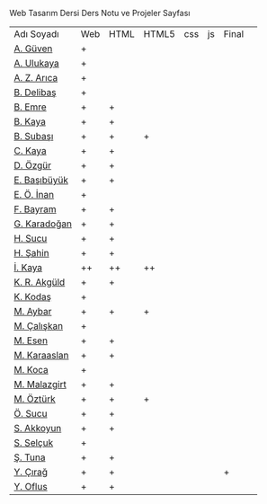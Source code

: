 Web Tasarım Dersi Ders Notu ve Projeler Sayfası
<table>
  <tr> <td>Adı Soyadı</td> <td>Web</td> <td>HTML</td> <td>HTML5</td> <td>css</td> <td>js</td><td>Final</td></tr>
<tr><td><a href=https://guvenayakkabiblog.wordpress.com>A. Güven</a></td> <td>+</td> <td></td> <td></td> <td></td> <td></td> <td></td> <td></td></tr>  
<tr><td><a href=https://gezi3312.wordpress.com>A. Ulukaya</a></td><td>+</td><td></td> <td></td> <td></td> <td></td> <td></td></tr>
<tr><td><a href=https://7eylul2017.wordpress.com>A. Z. Arıca</a></td><td>+</td><td></td> <td></td> <td></td> <td></td> <td></td></tr>
<tr><td><a href=https://burak1344.wordpress.com>B. Delibaş</a></td><td>+</td><td></td> <td></td> <td></td> <td></td> <td></td></tr>
<tr><td><a href=https://bilisimtakip.wordpress.com>B. Emre</a></td><td>+</td><td>+</td> <td></td> <td></td> <td></td> <td></td></tr>
<tr><td><a href=https://gazisehir.wordpress.com>B. Kaya</a></td><td>+</td><td>+</td> <td></td> <td></td> <td></td> <td></td></tr>
<tr><td><a href=https://boteogretmeni.wordpress.com>B. Subaşı</a></td><td>+</td><td>+</td><td>+</td> <td></td> <td></td> <td></td></tr>
<tr><td><a href=https://cihankayablog.wordpress.com>C. Kaya</a></td><td>+</td><td>+</td> <td></td> <td></td> <td></td> <td></td></tr>
<tr><td><a href=https://doganozgur.wordpress.com>D. Özgür</a></td><td>+</td><td>+</td> <td></td> <td></td> <td></td> <td></td></tr>
<tr><td><a href=https://emine44.wordpress.com>E. Başıbüyük</a></td><td>+</td><td>+</td> <td></td> <td></td> <td></td> <td></td></tr>
<tr><td><a href=https://emiromerinan.wordpress.com>E. Ö. İnan</a></td><td>+</td><td></td> <td></td> <td></td> <td></td> <td></td></tr>
<tr><td><a href=https://kayisifidanim.wordpress.com>F. Bayram</a></td><td>+</td><td>+</td> <td></td> <td></td> <td></td> <td></td></tr>
<tr><td><a href=https://gokhankaradogan.wordpress.com>G. Karadoğan</a></td><td>+</td><td>+</td> <td></td> <td></td> <td></td> <td></td></tr>
<tr><td><a href=https://itechnotrain.wordpress.com>H. Sucu</a></td><td>+</td><td>+</td> <td></td> <td></td> <td></td> <td></td></tr>
<tr><td><a href=https://handan33.wordpress.com>H. Şahin</a></td><td>+</td><td>+</td> <td></td> <td></td> <td></td> <td></td></tr>
<tr><td><a href=https://ibrahim4913.wordpress.com>İ. Kaya</a></td><td>++</td><td>++</td> <td>++</td> <td></td> <td></td> <td></td></tr>
<tr><td><a href=https://kamerrabia.kayisiyazilim.com>K. R. Akgüld</a></td><td>+</td><td>+</td> <td></td> <td></td> <td></td> <td></td></tr>
<tr><td><a href=https://kako1245.wordpress.com>K. Kodaş</a></td><td>+</td><td></td> <td></td> <td></td> <td></td> <td></td></tr>
<tr><td><a href=https://kpssrehbericom.wordpress.com>M. Aybar</a></td><td>+</td><td>+</td> <td>+</td> <td></td> <td></td> <td></td></tr>
<tr><td><a href=https://malatya104.wordpress.com>M. Çalışkan</a></td><td>+</td><td></td> <td></td> <td></td> <td></td> <td></td></tr>
<tr><td><a href=http://bilisimkaynaklarim.blogspot.com.tr>M. Esen</a></td><td>+</td><td>+</td> <td></td> <td></td> <td></td> <td></td></tr>
<tr><td><a href=https://karaaslanim.wordpress.com>M. Karaaslan</a></td><td>+</td><td>+</td> <td></td> <td></td> <td></td> <td></td></tr>
<tr><td><a href=https://mehmetalikoca.wordpress.com>M. Koca</a></td><td>+</td><td></td> <td></td> <td></td> <td></td> <td></td></tr>
<tr><td><a href=https://mahsummalazgirt.wordpress.com>M. Malazgirt</a></td><td>+</td><td>+</td> <td></td> <td></td> <td></td> <td></td></tr>
<tr><td><a href=https://muslum63.wordpress.com>M. Öztürk</a></td><td>+</td><td>+</td> <td>+</td> <td></td> <td></td> <td></td></tr>
<tr><td><a href=https://technoeduweb.wordpress.com/blog>Ö. Sucu</a></td><td>+</td><td>+</td> <td></td> <td></td> <td></td> <td></td></tr>
<tr><td><a href=https://lezzetinyolu49.wordpress.com>S. Akkoyun</a></td><td>+</td><td>+</td> <td></td> <td></td> <td></td> <td></td></tr>
<tr><td><a href=https://selcukseymaa.wordpress.com>S. Selçuk</a></td><td>+</td><td></td> <td></td> <td></td> <td></td> <td></td></tr>
<tr><td><a href=https://fotografcilik377.wordpress.com>Ş. Tuna</a></td><td>+</td><td>+</td> <td></td> <td></td> <td></td> <td></td></tr>
<tr><td><a href=https://yunuscirag.wordpress.com>Y. Çırağ</a></td><td>+</td><td>+</td> <td></td> <td></td> <td></td><td>+</td></tr>
<tr><td><a href=https://httpegitim.wordpress.com>Y. Oflus</a></td><td>+</td><td>+</td> <td></td> <td></td> <td></td> <td></td></tr>
</table>


